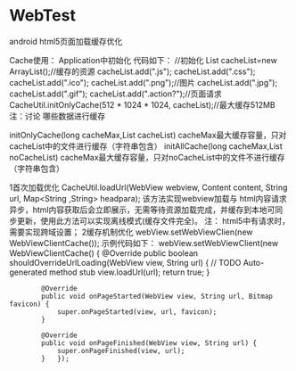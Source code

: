 # WebTest
android html5页面加载缓存优化

Cache使用：
Application中初始化 代码如下：
								//初始化
        List<String> cacheList=new ArrayList<String>();//缓存的资源
        cacheList.add(".js");
        cacheList.add(".css");
        cacheList.add(".ico");
        cacheList.add(".png");//图片
        cacheList.add(".jpg");
        cacheList.add(".gif");
        cacheList.add(".action?");//页面请求
        CacheUtil.initOnlyCache(512 * 1024 * 1024, cacheList);//最大缓存512MB
注：讨论 哪些数据进行缓存

initOnlyCache(long cacheMax,List<String> cacheList) 
cacheMax最大缓存容量，只对cacheList中的文件进行缓存（字符串包含）
initAllCache(long cacheMax,List<String> noCacheList)
cacheMax最大缓存容量，只对noCacheList中的文件不进行缓存（字符串包含）

1首次加载优化
CacheUtil.loadUrl(WebView webview, Content content, String url, Map<String ,String> headpara);
该方法实现webview加载与 html内容请求异步，html内容获取后会立即展示，无需等待资源加载完成，并缓存到本地可同步更新，使用此方法可以实现离线模式(缓存文件完全)。
注： html5中有请求时，需要实现跨域设置；
2缓存机制优化
webView.setWebViewClien(new WebViewClientCache());
示例代码如下：
webView.setWebViewClient(new WebViewClientCache() {
            @Override
            public boolean shouldOverrideUrlLoading(WebView view, String url) {
                // TODO Auto-generated method stub
                view.loadUrl(url);
                return true;
            }

            @Override
            public void onPageStarted(WebView view, String url, Bitmap favicon) {
                super.onPageStarted(view, url, favicon);
            }

            @Override
            public void onPageFinished(WebView view, String url) {
                super.onPageFinished(view, url);
            }   });
